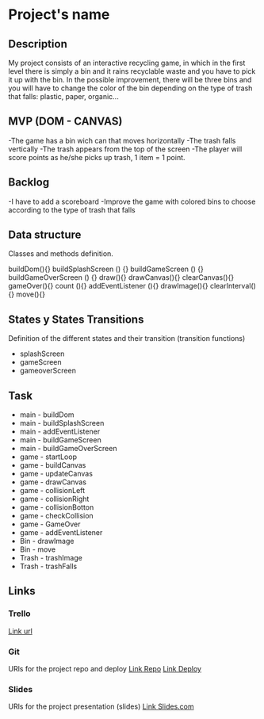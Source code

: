 # Project's name

## Description
My project consists of an interactive recycling game, in which in the first level there is simply a bin and it rains recyclable waste and you have to pick it up with the bin.
In the possible improvement, there will be three bins and you will have to change the color of the bin depending on the type of trash that falls: plastic, paper, organic...

## MVP (DOM - CANVAS)
-The game has a bin wich can that moves horizontally
-The trash falls vertically
-The trash appears from the top of the screen
-The player will score points as he/she picks up trash, 1 item = 1 point.


## Backlog

-I have to add a scoreboard
-Improve the game with colored bins to choose according to the type of trash that falls

## Data structure
Classes and methods definition.

buildDom(){}
buildSplashScreen () {}
buildGameScreen () {}
buildGameOverScreen () {}
draw(){}
drawCanvas(){}
clearCanvas(){}
gameOver(){}
count (){}
addEventListener (){}
drawImage(){}
clearInterval(){}
move(){}



## States y States Transitions
Definition of the different states and their transition (transition functions)

- splashScreen
- gameScreen
- gameoverScreen


## Task


* main - buildDom
* main - buildSplashScreen
* main - addEventListener
* main - buildGameScreen
* main - buildGameOverScreen
* game - startLoop
* game - buildCanvas
* game - updateCanvas
* game - drawCanvas
* game - collisionLeft
* game - collisionRight
* game - collisionBotton
* game - checkCollision
* game - GameOver
* game - addEventListener
* Bin - drawImage
* Bin - move
* Trash - trashImage
* Trash - trashFalls


## Links


### Trello
[Link url](https://trello.com/b/RXkes4nE/lets-recycle-my-first-game)


### Git
URls for the project repo and deploy
[Link Repo](http://github.com)
[Link Deploy](http://github.com)


### Slides
URls for the project presentation (slides)
[Link Slides.com](http://slides.com)